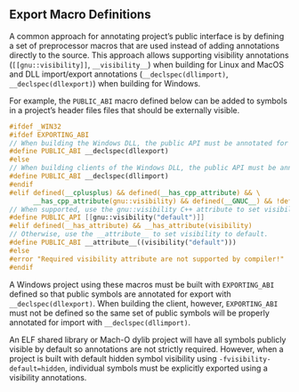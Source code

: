 ## Export Macro Definitions

A common approach for annotating project’s public interface is by defining a
set of preprocessor macros that are used instead of adding annotations directly
to the source. This approach allows supporting visibility annotations
(`[[gnu::visibility]]`, `__visibility__`) when building for Linux and MacOS and
DLL import/export annotations (`__declspec(dllimport)`,
`__declspec(dllexport)`) when building for Windows.

For example, the `PUBLIC_ABI` macro defined below can be added to symbols in a
project’s header files files that should be externally visible.

```cpp
#ifdef _WIN32
#ifdef EXPORTING_ABI
// When building the Windows DLL, the public API must be annotated for exported.
#define PUBLIC_ABI __declspec(dllexport)
#else
// When building clients of the Windows DLL, the public API must be annotated for import.
#define PUBLIC_ABI __declspec(dllimport)
#endif
#elif defined(__cplusplus) && defined(__has_cpp_attribute) && \
      __has_cpp_attribute(gnu::visibility) && defined(__GNUC__) && !defined(__clang__)
// When supported, use the gnu::visibility C++ attribute to set visibility to default.
#define PUBLIC_API [[gnu::visibility("default")]]
#elif defined(__has_attribute) && __has_attribute(visibility)
// Otherwise, use the __attribute__ to set visibility to default.
#define PUBLIC_ABI __attribute__((visibility("default")))
#else
#error "Required visibility attribute are not supported by compiler!"
#endif
```

A Windows project using these macros must be built with `EXPORTING_ABI` defined
so that public symbols are annotated for export with `__declspec(dllexport)`.
When building the client, however, `EXPORTING_ABI` must not be defined so the
same set of public symbols will be properly annotated for import with
`__declspec(dllimport)`.

An ELF shared library or Mach-O dylib project will have all symbols publicly
visible by default so annotations are not strictly required. However, when a
project is built with default hidden symbol visibility using
`-fvisibility-default=hidden`, individual symbols must be explicitly exported
using a visibility annotations.
